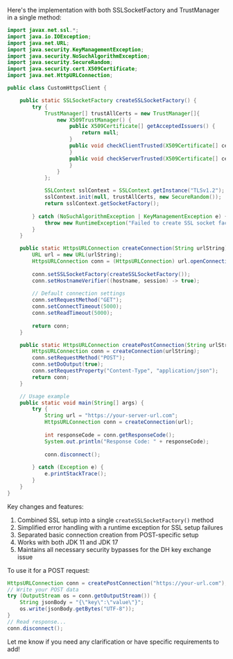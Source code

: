 Here's the implementation with both SSLSocketFactory and TrustManager in a single method:

```java
import javax.net.ssl.*;
import java.io.IOException;
import java.net.URL;
import java.security.KeyManagementException;
import java.security.NoSuchAlgorithmException;
import java.security.SecureRandom;
import java.security.cert.X509Certificate;
import java.net.HttpURLConnection;

public class CustomHttpsClient {

    public static SSLSocketFactory createSSLSocketFactory() {
        try {
            TrustManager[] trustAllCerts = new TrustManager[]{
                new X509TrustManager() {
                    public X509Certificate[] getAcceptedIssuers() {
                        return null;
                    }
                    public void checkClientTrusted(X509Certificate[] certs, String authType) {
                    }
                    public void checkServerTrusted(X509Certificate[] certs, String authType) {
                    }
                }
            };

            SSLContext sslContext = SSLContext.getInstance("TLSv1.2");
            sslContext.init(null, trustAllCerts, new SecureRandom());
            return sslContext.getSocketFactory();
            
        } catch (NoSuchAlgorithmException | KeyManagementException e) {
            throw new RuntimeException("Failed to create SSL socket factory", e);
        }
    }

    public static HttpsURLConnection createConnection(String urlString) throws IOException {
        URL url = new URL(urlString);
        HttpsURLConnection conn = (HttpsURLConnection) url.openConnection();
        
        conn.setSSLSocketFactory(createSSLSocketFactory());
        conn.setHostnameVerifier((hostname, session) -> true);
        
        // Default connection settings
        conn.setRequestMethod("GET");
        conn.setConnectTimeout(5000);
        conn.setReadTimeout(5000);
        
        return conn;
    }

    public static HttpsURLConnection createPostConnection(String urlString) throws IOException {
        HttpsURLConnection conn = createConnection(urlString);
        conn.setRequestMethod("POST");
        conn.setDoOutput(true);
        conn.setRequestProperty("Content-Type", "application/json");
        return conn;
    }

    // Usage example
    public static void main(String[] args) {
        try {
            String url = "https://your-server-url.com";
            HttpsURLConnection conn = createConnection(url);
            
            int responseCode = conn.getResponseCode();
            System.out.println("Response Code: " + responseCode);
            
            conn.disconnect();
            
        } catch (Exception e) {
            e.printStackTrace();
        }
    }
}
```

Key changes and features:

1. Combined SSL setup into a single `createSSLSocketFactory()` method
2. Simplified error handling with a runtime exception for SSL setup failures
3. Separated basic connection creation from POST-specific setup
4. Works with both JDK 11 and JDK 17
5. Maintains all necessary security bypasses for the DH key exchange issue

To use it for a POST request:

```java
HttpsURLConnection conn = createPostConnection("https://your-url.com");
// Write your POST data
try (OutputStream os = conn.getOutputStream()) {
    String jsonBody = "{\"key\":\"value\"}";
    os.write(jsonBody.getBytes("UTF-8"));
}
// Read response...
conn.disconnect();
```

Let me know if you need any clarification or have specific requirements to add!
